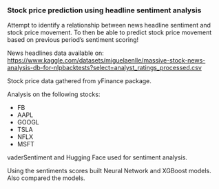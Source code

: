 ### Stock price prediction using headline sentiment analysis

Attempt to identify a relationship between news headline sentiment and stock price movement. To then be able to predict stock price movement based on previous period’s sentiment scoring!

News headlines data available on: https://www.kaggle.com/datasets/miguelaenlle/massive-stock-news-analysis-db-for-nlpbacktests?select=analyst_ratings_processed.csv

Stock price data gathered from yFinance package.

Analysis on the following stocks:
- FB
- AAPL
- GOOGL
- TSLA
- NFLX
- MSFT

vaderSentiment and Hugging Face used for sentiment analysis.

Using the sentiments scores built Neural Network and XGBoost models. Also compared the models.
